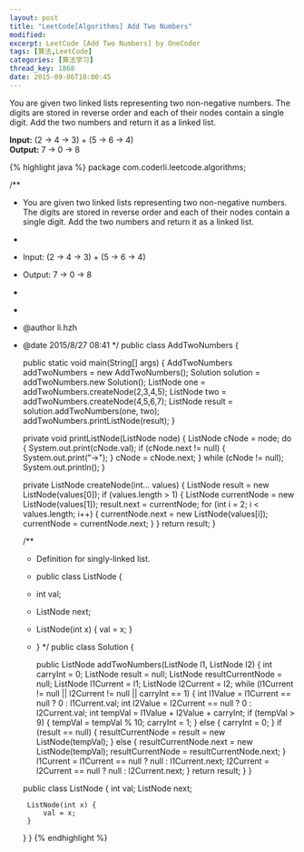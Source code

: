```yaml
---
layout: post
title: "LeetCode[Algorithms] Add Two Numbers"
modified:
excerpt: LeetCode [Add Two Numbers] by OneCoder
tags: [算法,LeetCode]
categories: [算法学习]
thread_key: 1868
date: 2015-09-06T10:00:45
---
```

You are given two linked lists representing two non-negative numbers. The digits are stored in reverse order and each of their nodes contain a single digit. Add the two numbers and return it as a linked list.<br />

<!--more-->

**Input:** (2 -> 4 -> 3) + (5 -> 6 -> 4)<br />
**Output:** 7 -> 0 -> 8

{% highlight java %}
package com.coderli.leetcode.algorithms;

/**
 * You are given two linked lists representing two non-negative numbers. The digits are stored in reverse order and each of their nodes contain a single digit. Add the two numbers and return it as a linked list.
 * <p>
 * Input: (2 -> 4 -> 3) + (5 -> 6 -> 4)<br/>
 * Output: 7 -> 0 -> 8
 * <p>
 *
 * @author li.hzh
 * @date 2015/8/27 08:41
 */
public class AddTwoNumbers {

    public static void main(String[] args) {
        AddTwoNumbers addTwoNumbers = new AddTwoNumbers();
        Solution solution = addTwoNumbers.new Solution();
        ListNode one = addTwoNumbers.createNode(2,3,4,5);
        ListNode two = addTwoNumbers.createNode(4,5,6,7);
        ListNode result = solution.addTwoNumbers(one, two);
        addTwoNumbers.printListNode(result);
    }

    private void printListNode(ListNode node) {
        ListNode cNode = node;
        do {
            System.out.print(cNode.val);
            if (cNode.next != null) {
                System.out.print("->");
            }
            cNode = cNode.next;
        } while (cNode != null);
        System.out.println();
    }

    private ListNode createNode(int... values) {
        ListNode result = new ListNode(values[0]);
        if (values.length > 1) {
            ListNode currentNode = new ListNode(values[1]);
            result.next = currentNode;
            for (int i = 2; i < values.length; i++) {
                currentNode.next = new ListNode(values[i]);
                currentNode = currentNode.next;
            }
        }
        return result;
    }

    /**
     * Definition for singly-linked list.
     * public class ListNode {
     * int val;
     * ListNode next;
     * ListNode(int x) { val = x; }
     * }
     */
    public class Solution {


        public ListNode addTwoNumbers(ListNode l1, ListNode l2) {
            int carryInt = 0;
            ListNode result = null;
            ListNode resultCurrentNode = null;
            ListNode l1Current = l1;
            ListNode l2Current = l2;
            while (l1Current != null || l2Current != null || carryInt == 1) {
                int l1Value = l1Current == null ? 0 : l1Current.val;
                int l2Value = l2Current == null ? 0 : l2Current.val;
                int tempVal = l1Value + l2Value + carryInt;
                if (tempVal > 9) {
                    tempVal = tempVal % 10;
                    carryInt = 1;
                } else {
                    carryInt = 0;
                }
                if (result == null) {
                    resultCurrentNode = result = new ListNode(tempVal);
                } else {
                    resultCurrentNode.next = new ListNode(tempVal);
                    resultCurrentNode = resultCurrentNode.next;
                }
                l1Current = l1Current == null ? null : l1Current.next;
                l2Current = l2Current == null ? null : l2Current.next;
            }
            return result;
        }
    }

    public class ListNode {
        int val;
        ListNode next;

        ListNode(int x) {
            val = x;
        }
    }
}
{% endhighlight %}
